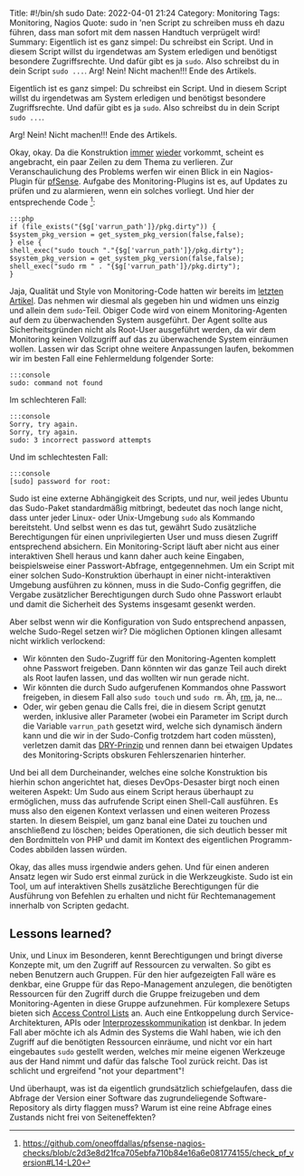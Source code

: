 Title: #!/bin/sh sudo
Date: 2022-04-01 21:24
Category: Monitoring
Tags: Monitoring, Nagios
Quote: sudo in 'nen Script zu schreiben muss eh dazu führen, dass man sofort mit dem nassen Handtuch verprügelt wird!
Summary: Eigentlich ist es ganz simpel: Du schreibst ein Script. Und in diesem Script willst du irgendetwas am System erledigen und benötigst besondere Zugriffsrechte. Und dafür gibt es ja `sudo`. Also schreibst du in dein Script `sudo ...`. Arg! Nein! Nicht machen!!! Ende des Artikels.

Eigentlich ist es ganz simpel: Du schreibst ein Script. Und in diesem Script
willst du irgendetwas am System erledigen und benötigst besondere
Zugriffsrechte. Und dafür gibt es ja `sudo`. Also schreibst du in dein Script
`sudo ...`.

Arg! Nein! Nicht machen!!! Ende des Artikels.

Okay, okay. Da die Konstruktion
[immer](https://github.com/sensu-plugins/sensu-plugins-varnish/blob/41a3f116b7431acd4f7481bbc3f2a8b8df3ccaf5/bin/metrics-varnish.rb#L80-L84)
[wieder](https://github.com/sensu-plugins/sensu-plugins-zfs/blob/2268b75e643069f8a78aa3b8942cb585fdc070d0/lib/sensu-plugins-zfs/zpool.rb#L19-L20)
vorkommt, scheint es angebracht, ein paar Zeilen zu dem Thema zu verlieren. Zur
Veranschaulichung des Problems werfen wir einen Blick in ein Nagios-Plugin für
[pfSense](https://www.pfsense.org/). Aufgabe des Monitoring-Plugins ist es, auf
Updates zu prüfen und zu alarmieren, wenn ein solches vorliegt. Und hier der
entsprechende Code [^nagios_plugin_pfsense_code]:

    :::php
    if (file_exists("{$g['varrun_path']}/pkg.dirty")) {
    $system_pkg_version = get_system_pkg_version(false,false);
    } else {
    shell_exec("sudo touch "."{$g['varrun_path']}/pkg.dirty");
    $system_pkg_version = get_system_pkg_version(false,false);
    shell_exec("sudo rm " . "{$g['varrun_path']}/pkg.dirty");
    }

[^nagios_plugin_pfsense_code]:<https://github.com/oneoffdallas/pfsense-nagios-checks/blob/c2d3e8d21fca705ebfa710b84e16a6e081774155/check_pf_version#L14-L20>

Jaja, Qualität und Style von Monitoring-Code hatten wir bereits im [letzten
Artikel]({filename}sensu_elasticsearch_31_days.md). Das nehmen wir diesmal als
gegeben hin und widmen uns einzig und allein dem `sudo`-Teil. Obiger Code wird
von einem Monitoring-Agenten auf dem zu überwachenden System ausgeführt. Der
Agent sollte aus Sicherheitsgründen nicht als Root-User ausgeführt werden, da
wir dem Monitoring keinen Vollzugriff auf das zu überwachende System einräumen
wollen. Lassen wir das Script ohne weitere Anpassungen laufen, bekommen wir im
besten Fall eine Fehlermeldung folgender Sorte:

    :::console
    sudo: command not found

Im schlechteren Fall:

    :::console
    Sorry, try again.
    Sorry, try again.
    sudo: 3 incorrect password attempts

Und im schlechtesten Fall:

    :::console
    [sudo] password for root:

Sudo ist eine externe Abhängigkeit des Scripts, und nur, weil jedes Ubuntu das
Sudo-Paket standardmäßig mitbringt, bedeutet das noch lange nicht, dass unter
jeder Linux- oder Unix-Umgebung `sudo` als Kommando bereitsteht. Und selbst
wenn es das tut, gewährt Sudo zusätzliche Berechtigungen für einen
unprivilegierten User und muss diesen Zugriff entsprechend absichern. Ein
Monitoring-Script läuft aber nicht aus einer interaktiven Shell heraus und kann
daher auch keine Eingaben, beispielsweise einer Passwort-Abfrage,
entgegennehmen. Um ein Script mit einer solchen Sudo-Konstruktion überhaupt in
einer nicht-interaktiven Umgebung ausführen zu können, muss in die Sudo-Config
gegriffen, die Vergabe zusätzlicher Berechtigungen durch Sudo ohne Passwort
erlaubt und damit die Sicherheit des Systems insgesamt gesenkt werden.

Aber selbst wenn wir die Konfiguration von Sudo entsprechend anpassen, welche
Sudo-Regel setzen wir? Die möglichen Optionen klingen allesamt nicht wirklich
verlockend:

* Wir könnten den Sudo-Zugriff für den Monitoring-Agenten komplett ohne
  Passwort freigeben. Dann könnten wir das ganze Teil auch direkt als Root
  laufen lassen, und das wollten wir nun gerade nicht.
* Wir könnten die durch Sudo aufgerufenen Kommandos ohne Passwort freigeben, in
  diesem Fall also `sudo touch` und `sudo rm`. Äh,
  [rm](https://linux.die.net/man/1/rm), ja, ne...
* Oder, wir geben genau die Calls frei, die in diesem Script genutzt werden,
  inklusive aller Parameter (wobei ein Parameter im Script durch die Variable
  `varrun_path` gesetzt wird, welche sich dynamisch ändern kann und die wir in
  der Sudo-Config trotzdem hart coden müssten), verletzen damit das
  [DRY-Prinzip](https://de.wikipedia.org/wiki/Don%E2%80%99t_repeat_yourself)
  und rennen dann bei etwaigen Updates des Monitoring-Scripts obskuren
  Fehlerszenarien hinterher.

Und bei all dem Durcheinander, welches eine solche Konstruktion bis hierhin
schon angerichtet hat, dieses DevOps-Desaster birgt noch einen weiteren Aspekt:
Um Sudo aus einem Script heraus überhaupt zu ermöglichen, muss das aufrufende
Script einen Shell-Call ausführen. Es muss also den eigenen Kontext verlassen
und einen weiteren Prozess starten. In diesem Beispiel, um ganz banal eine
Datei zu touchen und anschließend zu löschen; beides Operationen, die sich
deutlich besser mit den Bordmitteln von PHP und damit im Kontext des
eigentlichen Programm-Codes abbilden lassen würden.

Okay, das alles muss irgendwie anders gehen. Und für einen anderen Ansatz legen
wir Sudo erst einmal zurück in die Werkzeugkiste. Sudo ist ein Tool, um auf
interaktiven Shells zusätzliche Berechtigungen für die Ausführung von Befehlen
zu erhalten und nicht für Rechtemanagement innerhalb von Scripten gedacht.

## Lessons learned?

Unix, und Linux im Besonderen, kennt Berechtigungen und bringt diverse Konzepte
mit, um den Zugriff auf Ressourcen zu verwalten. So gibt es neben Benutzern
auch Gruppen. Für den hier aufgezeigten Fall wäre es denkbar, eine Gruppe für
das Repo-Management anzulegen, die benötigten Ressourcen für den Zugriff durch
die Gruppe freizugeben und dem Monitoring-Agenten in diese Gruppe aufzunehmen.
Für komplexere Setups bieten sich [Access Control
Lists](https://wiki.archlinux.org/title/Access_Control_Lists) an. Auch eine
Entkoppelung durch Service-Architekturen, APIs oder
[Interprozesskommunikation](https://de.wikipedia.org/wiki/Interprozesskommunikation)
ist denkbar.  In jedem Fall aber möchte ich als Admin des Systems die Wahl
haben, wie ich den Zugriff auf die benötigten Ressourcen einräume, und nicht
vor ein hart eingebautes `sudo` gestellt werden, welches mir meine eigenen
Werkzeuge aus der Hand nimmt und dafür das falsche Tool zurück reicht. Das ist
schlicht und ergreifend "not your department"!

Und überhaupt, was ist da eigentlich grundsätzlich schiefgelaufen, dass die
Abfrage der Version einer Software das zugrundeliegende Software-Repository als
dirty flaggen muss? Warum ist eine reine Abfrage eines Zustands nicht frei von
Seiteneffekten?
